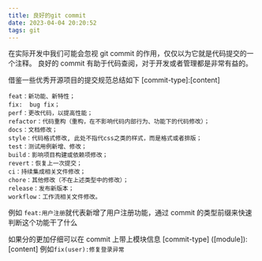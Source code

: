 ```yaml
---
title: 良好的git commit
date: 2023-04-04 20:20:52
tags: git
---
```


在实际开发中我们可能会忽视 git commit 的作用，仅仅以为它就是代码提交的一个注释。
良好的 commit 有助于代码查阅，对于开发或者管理都是非常有益的。

借鉴一些优秀开源项目的提交规范总结如下
[commit-type]:[content]

```
feat：新功能、新特性；
fix:  bug fix；
perf：更改代码，以提高性能；
refactor：代码重构（重构，在不影响代码内部行为、功能下的代码修改）；
docs：文档修改；
style：代码格式修改, 此处不指代css之类的样式，而是格式或者排版；
test：测试用例新增、修改；
build：影响项目构建或依赖项修改；
revert：恢复上一次提交；
ci：持续集成相关文件修改；
chore：其他修改（不在上述类型中的修改）；
release：发布新版本；
workflow：工作流相关文件修改。
```

例如 `feat:用户注册`就代表新增了用户注册功能，通过 commit 的类型前缀来快速判断这个功能干了什么

如果分的更加仔细可以在 commit 上带上模块信息
[commit-type] ([module]):[content]
例如`fix(user):修复登录异常`
